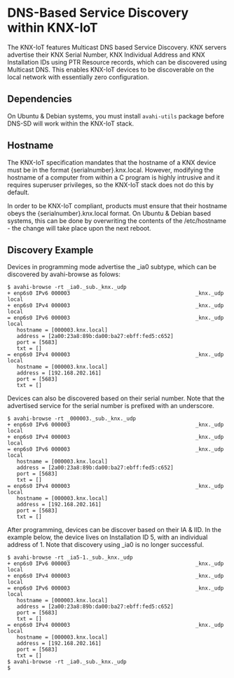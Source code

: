 # DNS-Based Service Discovery within KNX-IoT

The KNX-IoT features Multicast DNS based Service Discovery. KNX servers
advertise their KNX Serial Number, KNX Individual Address and KNX Installation
IDs using PTR Resource records, which can be discovered using Multicast DNS.
This enables KNX-IoT devices to be discoverable on the local network with
essentially zero configuration.

## Dependencies

On Ubuntu & Debian systems, you must install `avahi-utils` package before DNS-SD
will work within the KNX-IoT stack.

## Hostname

The KNX-IoT specification mandates that the hostname of a KNX device must be in
the format {serialnumber}.knx.local. However, modifying the hostname of a
computer from within a C program is highly intrusive and it requires superuser
privileges, so the KNX-IoT stack does not do this by default. 

In order to be KNX-IoT compliant, products must ensure that their hostname
obeys the {serialnumber}.knx.local format. On Ubuntu & Debian based systems,
this can be done by overwriting the contents of the /etc/hostname - the change
will take place upon the next reboot.

## Discovery Example

Devices in programming mode advertise the _ia0 subtype, which can be discovered
by avahi-browse as folows:

```
$ avahi-browse -rt _ia0._sub._knx._udp
+ enp6s0 IPv6 000003                                        _knx._udp            local
+ enp6s0 IPv4 000003                                        _knx._udp            local
= enp6s0 IPv6 000003                                        _knx._udp            local
   hostname = [000003.knx.local]
   address = [2a00:23a8:89b:da00:ba27:ebff:fed5:c652]
   port = [5683]
   txt = []
= enp6s0 IPv4 000003                                        _knx._udp            local
   hostname = [000003.knx.local]
   address = [192.168.202.161]
   port = [5683]
   txt = []
```

Devices can also be discovered based on their serial number. Note that the
advertised service for the serial number is prefixed with an underscore.

```
$ avahi-browse -rt _000003._sub._knx._udp
+ enp6s0 IPv6 000003                                        _knx._udp            local
+ enp6s0 IPv4 000003                                        _knx._udp            local
= enp6s0 IPv6 000003                                        _knx._udp            local
   hostname = [000003.knx.local]
   address = [2a00:23a8:89b:da00:ba27:ebff:fed5:c652]
   port = [5683]
   txt = []
= enp6s0 IPv4 000003                                        _knx._udp            local
   hostname = [000003.knx.local]
   address = [192.168.202.161]
   port = [5683]
   txt = []
```

After programming, devices can be discover based on their IA & IID. In the
example below, the device lives on Installation ID 5, with an individual
address of 1. Note that discovery using _ia0 is no longer successful.

```
$ avahi-browse -rt _ia5-1._sub._knx._udp
+ enp6s0 IPv6 000003                                        _knx._udp            local
+ enp6s0 IPv4 000003                                        _knx._udp            local
= enp6s0 IPv6 000003                                        _knx._udp            local
   hostname = [000003.knx.local]
   address = [2a00:23a8:89b:da00:ba27:ebff:fed5:c652]
   port = [5683]
   txt = []
= enp6s0 IPv4 000003                                        _knx._udp            local
   hostname = [000003.knx.local]
   address = [192.168.202.161]
   port = [5683]
   txt = []
$ avahi-browse -rt _ia0._sub._knx._udp
$
```